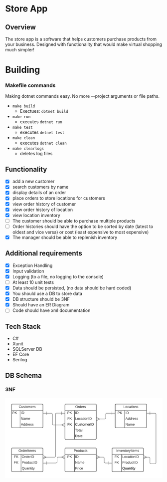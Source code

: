 # Store App
## Overview
The store app is a software that helps customers purchase products from your business. Designed with functionality that would make virtual shopping much simpler!

# Building

### Makefile commands
Making dotnet commands easy. No more --project arguments or file paths.
- `make build`
    - Exectues: `dotnet build`
- `make run`
    - executes `dotnet run`
- `make test`
    - executes `detnet test`
- `make clean`
    - executes `dotnet clean`
- `make clearlogs`
    - deletes log files

## Functionality
- [x] add a new customer
- [x] search customers by name
- [x] display details of an order
- [x] place orders to store locations for customers
- [x] view order history of customer
- [x] view order history of location
- [x] view location inventory
- [ ] The customer should be able to purchase multiple products
- [ ] Order histories should have the option to be sorted by date (latest to oldest and vice versa) or cost (least expensive to most expensive)
- [x] The manager should be able to replenish inventory

## Additional requirements
- [x] Exception Handling
- [x] Input validation
- [x] Logging (to a file, no logging to the console)
- [ ] At least 10 unit tests
- [x] Data should be persisted, (no data should be hard coded)
- [x] You should use a DB to store data
- [x] DB structure should be 3NF
- [x] Should have an ER Diagram
- [ ] Code should have xml documentation

## Tech Stack
- C#
- Xunit
- SQLServer DB
- EF Core
- Serilog

## DB Schema
### 3NF

![ER Diagram](https://github.com/210503-Reston-NET/Ruffner-Garrett-P0/blob/master/DB/P0_ERD.png)

